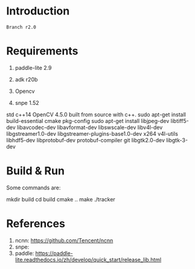 # Introduction
	Branch r2.0
# Requirements
1. paddle-lite 2.9
	 
2. adk r20b

3. Opencv

4. snpe 1.52

std c++14
OpenCV 4.5.0 built from source with c++.
sudo apt-get install build-essential cmake pkg-config
sudo apt-get install libjpeg-dev libtiff5-dev libavcodec-dev libavformat-dev libswscale-dev libv4l-dev libgstreamer1.0-dev libgstreamer-plugins-base1.0-dev x264 v4l-utils libhdf5-dev libprotobuf-dev protobuf-compiler git libgtk2.0-dev libgtk-3-dev

# Build & Run
Some commands are:

mkdir build
cd build
cmake ..
make
./tracker
# References
1. ncnn: https://github.com/Tencent/ncnn
2. snpe: 
3. paddle: https://paddle-lite.readthedocs.io/zh/develop/quick_start/release_lib.html

